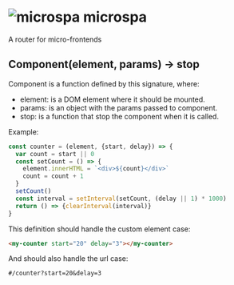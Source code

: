 # ![microspa](favicon.ico) microspa
A router for micro-frontends

## Component(element, params) -> stop
Component is a function defined by this signature, where:
- element: is a DOM element where it should be mounted.
- params: is an object with the params passed to component.
- stop: is a function that stop the component when it is called.

Example: 
```js
const counter = (element, {start, delay}) => {
  var count = start || 0
  const setCount = () => {
    element.innerHTML = `<div>${count}</div>`
    count = count + 1
  }
  setCount()
  const interval = setInterval(setCount, (delay || 1) * 1000)
  return () => {clearInterval(interval)}
}
```

This definition should handle the custom element case:
```html
<my-counter start="20" delay="3"></my-counter>
```

And should also handle the url case:
```
#/counter?start=20&delay=3
```
